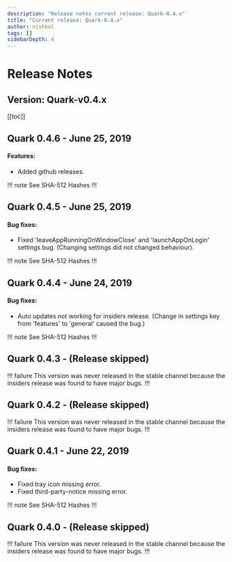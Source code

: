```yaml
---
description: "Release notes current release: Quark-0.4.x"
title: "Current release: Quark-0.4.x"
author: nishkal
tags: []
sidebarDepth: 4
---
```



# Release Notes

## Version: Quark-v0.4.x



[[toc]]

<!-- Quark-0.4.6-start -->
## Quark 0.4.6 - June 25, 2019

#### Features:
* Added github releases.



!!! note See SHA-512 Hashes
<DropDown>
<ReleaseNotes :sha='{
    "Quark-win-0.4.6.exe": "wotQeWexFaoq6FRsoeWZpLxIcfXYxu3hQNzkSGTJg1Ljop1Sd+vMGEHY/FOQA1B2SYmEU7R0/SQ9ZGUoJXwqGw==",
    "Quark-win-x64-0.4.6.msi": "gPK246NiXOvkm4ZWIU6231peWdTaC/LVE2Om/4PTEVLWu+5SdVdYUY6kZsTjV3m6yQZVbD1Sa0TjQDUcIVOJbA==",
    "Quark-win-x64-0.4.6.zip": "nqwzh7+ML09o/4oiQXHAkSW9trcUl3jsy+lZD4KYTzYhJJhPN++xepzOq92kaGGUEmL6fdJMRagI2o8ZXngNow==",
    "Quark-linux-amd64-0.4.6.deb": "d2PKDExj4FoyEQEd0MH7onOehke605D6CvgTL2lVex6mo0WS2Job0cJeoI6TTbCiSWxvaNBtX5Y8XuWxlHcktA==",
    "Quark-linux-x64-0.4.6.tar.gz": "VJOznWdi3saQOh7+lql6ShBnkMVuvCZsz94kNTePH2epsoYyMyGjFr6brzPSUQ4AzcClVwOKBWF7X/tD+Ip75w==",
    "Quark-linux-x86_64-0.4.6.AppImage": "O1QeEgEsPw0hmUxPrjXPyXAkYLsvb6eFPp2EHZjbm4xfg/PDc/Gxi7v5HUtCpD6LGxmeQcSZFGxfnqRLQ9eN/w=="
}' />
</DropDown>
!!!

<!-- ---------------------------------------------- -->
<!-- Quark-0.4.6-end -->




<!-- Quark-0.4.5-start -->
## Quark 0.4.5 - June 25, 2019

#### Bug fixes:
* Fixed 'leaveAppRunningOnWindowClose' and 'launchAppOnLogin' settings bug. (Changing settings did not changed behaviour).



!!! note See SHA-512 Hashes
<DropDown>
<ReleaseNotes :sha='{
    "Quark-win-0.4.5.exe": "SNJssazm4+bN8JspF4+pQfhJHbjEuP1TqdmSkSpwEfUWZEBRyP/1A+M0Beib6X4j4zbMxkgW9VRr4cMscEPxWg==",
    "Quark-win-x64-0.4.5.msi": "7+f8DMpp21DWo7KGSrvsbkJrZKvEPyMlrBcaGO4aosiVxjSI2O/ZCOhxaPhrL0rnkHNSADcen5OCc0UzSLrjGg==",
    "Quark-win-x64-0.4.5.zip": "wIswcvZeoXnJTPBfums5LxxVb4DMYsy3FhrEvBe+pbGSNsY6wx44S+FOgyQcLPdXraGZ9Ky+5k1I/5YN+KBmHg==",
    "Quark-linux-amd64-0.4.5.deb": "lbDMDyWM5t13uwS2FaK8o+BCAx+xPgiLXJpM4vsyi7ZJ7RQfHRkrUUwXBHBgpNCN5Ig0AzFCrbcabG9m/BbNPw==",
    "Quark-linux-x64-0.4.5.tar.gz": "/dyYefaBr8jInItJ7GW7lGnqTen1myVgX9Ot6iaOo36yHfwVL9+IhwuN0mAYmDr/G1wXDm5A34kcEt603/PG9A==",
    "Quark-linux-x86_64-0.4.5.AppImage": "NyClWqcglvjWOhMNmdvUL4dYvhFkb1LvcGPHHtH55R/ugyPn17SdTy3lkGRDPMKr0wRBG/t0t0+rJNJSz43PJQ=="
}' />
</DropDown>
!!!

<!-- ---------------------------------------------- -->
<!-- Quark-0.4.5-end -->




<!-- Quark-0.4.4-start -->
## Quark 0.4.4 - June 24, 2019

#### Bug fixes:
* Auto updates not working for insiders release. (Change in settings key from 'features' to 'general' caused the bug.)



!!! note See SHA-512 Hashes
<DropDown>
<ReleaseNotes :sha='{
    "Quark-win-0.4.4.exe": "s0tHUTsQANK9SG0HsqvUL/iWbbs0exxugvTQSIUZIlx+ytO4KetCrMEdGc7VR35OqKWDDc9X+pa+l5muSk+73Q==",
    "Quark-win-x64-0.4.4.msi": "xHP5YCNGef9VsqRKCWy5EkzDUQEhWbgSIqAwGhERv8lv3wt5R8fkq9ItqkX4i7JRkIxadUDHh6dLeC9ujw4s3w==",
    "Quark-win-x64-0.4.4.zip": "dUfoTskuEU+exqA5KVP0xLDucZpkdb+FEHPO5kF020AV3/L+1KBnJuBHEhF8cYlQG+3kkAvPEjFaFjRGLM6nUw==",
    "Quark-linux-amd64-0.4.4.deb": "LELdjwjSbr41gmF60vbqyDVSoHXbr7RtP4mTcdyC65jNME40WpoczQnCcwVap1g2auvaq4xllUPKja0OarJOYA==",
    "Quark-linux-x64-0.4.4.tar.gz": "2Gu0OkpDHtrhUpoj4+Y++mRIXYpCKt637BII/a7vNwDHOOGVutRz03OKOdx1NUjEaqQtRZ0lyLhfXUrqFhNQKw==",
    "Quark-linux-x86_64-0.4.4.AppImage": "2mFmT5TFeSn0+Clj53VXQVJmBDZ8urnSvZhP8riTnch1qcuF6eRoLM4ZI931iohW/nuVHulD7gR9NEMDppwGnA=="
}' />
</DropDown>
!!!

<!-- ---------------------------------------------- -->
<!-- Quark-0.4.4-end -->




<!-- Quark-0.4.3-start -->
## Quark 0.4.3 - (Release skipped)
!!! failure This version was never released in the stable channel because the insiders release was found to have major bugs.
!!!
<!-- ---------------------------------------------- -->
<!-- Quark-0.4.3-end -->




<!-- Quark-0.4.2-start -->
## Quark 0.4.2 - (Release skipped)
!!! failure This version was never released in the stable channel because the insiders release was found to have major bugs.
!!!
<!-- ---------------------------------------------- -->
<!-- Quark-0.4.2-end -->




<!-- Quark-0.4.1-start -->
## Quark 0.4.1 - June 22, 2019

#### Bug fixes:
* Fixed tray icon missing error.
* Fixed third-party-notice missing error.



!!! note See SHA-512 Hashes
<DropDown>
<ReleaseNotes :sha='{
    "Quark-win-0.4.1.exe": "2niu8buUhDdrUguNubouOwhT/QA3hx3G4q53p7jFh+JuxFUZZwuTOlb3GrrgNhITrNBBTtgTUaOTssHKYporXQ==",
    "Quark-win-x64-0.4.1.msi": "fubBqivZ66kIYyjGeQ60iKEKCZghPOXbBOUA5GxB4Doa7zPnR8kWqy8ADtyJQIha4BaXv6l5FHgVucJzJcyplQ==",
    "Quark-win-x64-0.4.1.zip": "KFma/e7bcC3F2eiIwBO+QnnX0Mk5svJ1PdXGHqIufwwYR/hJaNnWjPCe7VimkT8ZcmoIem8TjGaoCZfVZkmsvw==",
    "Quark-linux-amd64-0.4.1.deb": "eUNf+sp3QKD5D3Ixb058wvfD32x+0rRkXz+bNq6gRjgGY4OgXQ/FDlfG4VhDEi037EohtwZujGUmzzvOSxAbsA==",
    "Quark-linux-x64-0.4.1.tar.gz": "jZwkDMVaVHGrs89eub0FKCOh6FfOmWREpbssHOVDsIabnMxrinFII2Fpv9U3xzVod0QcV7vnEYUwJVtmsbSfQQ==",
    "Quark-linux-x86_64-0.4.1.AppImage": "qkUZX2TbFgHcsTKUfFsIb2gZ1JrVzrrbfGqpaKYzokHOxO/QZI0Fv/f92HUr3CfV/0hJ5TmFNLPFOdJt2Szd4w=="
}' />
</DropDown>
!!!

<!-- ---------------------------------------------- -->
<!-- Quark-0.4.1-end -->




<!-- Quark-0.4.0-start -->
## Quark 0.4.0 - (Release skipped)
!!! failure This version was never released in the stable channel because the insiders release was found to have major bugs.
!!!
<!-- ---------------------------------------------- -->
<!-- Quark-0.4.0-end -->


